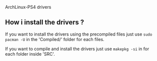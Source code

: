 ArchLinux-PS4 drivers

## How i install the drivers ?
If you want to install the drivers using the precompiled files just use ```sudo pacman -U``` in the 'Compiled/' folder for each files.

If you want to compile and install the drivers just use ```makepkg -si``` in for each folder inside 'SRC'.

